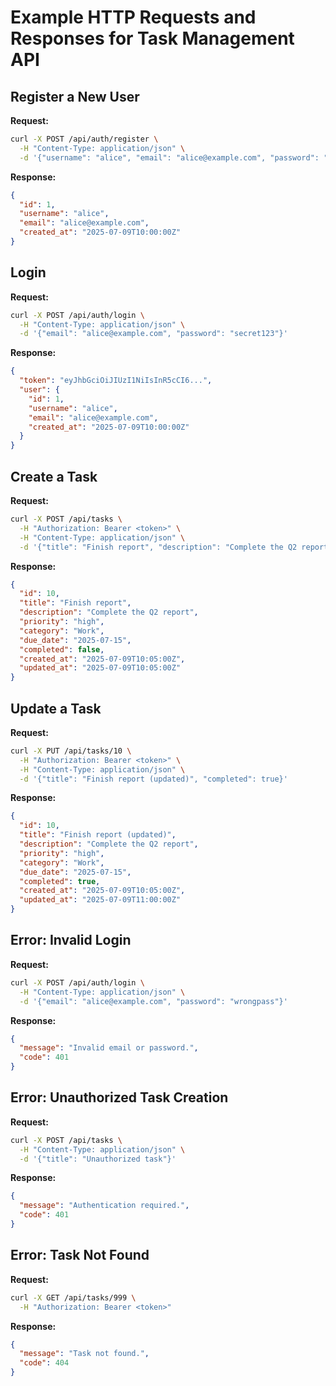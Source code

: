 # Example HTTP Requests and Responses for Task Management API

## Register a New User
**Request:**
```bash
curl -X POST /api/auth/register \
  -H "Content-Type: application/json" \
  -d '{"username": "alice", "email": "alice@example.com", "password": "secret123"}'
```
**Response:**
```json
{
  "id": 1,
  "username": "alice",
  "email": "alice@example.com",
  "created_at": "2025-07-09T10:00:00Z"
}
```

## Login
**Request:**
```bash
curl -X POST /api/auth/login \
  -H "Content-Type: application/json" \
  -d '{"email": "alice@example.com", "password": "secret123"}'
```
**Response:**
```json
{
  "token": "eyJhbGciOiJIUzI1NiIsInR5cCI6...",
  "user": {
    "id": 1,
    "username": "alice",
    "email": "alice@example.com",
    "created_at": "2025-07-09T10:00:00Z"
  }
}
```

## Create a Task
**Request:**
```bash
curl -X POST /api/tasks \
  -H "Authorization: Bearer <token>" \
  -H "Content-Type: application/json" \
  -d '{"title": "Finish report", "description": "Complete the Q2 report", "priority": "high", "category": "Work", "due_date": "2025-07-15"}'
```
**Response:**
```json
{
  "id": 10,
  "title": "Finish report",
  "description": "Complete the Q2 report",
  "priority": "high",
  "category": "Work",
  "due_date": "2025-07-15",
  "completed": false,
  "created_at": "2025-07-09T10:05:00Z",
  "updated_at": "2025-07-09T10:05:00Z"
}
```

## Update a Task
**Request:**
```bash
curl -X PUT /api/tasks/10 \
  -H "Authorization: Bearer <token>" \
  -H "Content-Type: application/json" \
  -d '{"title": "Finish report (updated)", "completed": true}'
```
**Response:**
```json
{
  "id": 10,
  "title": "Finish report (updated)",
  "description": "Complete the Q2 report",
  "priority": "high",
  "category": "Work",
  "due_date": "2025-07-15",
  "completed": true,
  "created_at": "2025-07-09T10:05:00Z",
  "updated_at": "2025-07-09T11:00:00Z"
}
```

## Error: Invalid Login
**Request:**
```bash
curl -X POST /api/auth/login \
  -H "Content-Type: application/json" \
  -d '{"email": "alice@example.com", "password": "wrongpass"}'
```
**Response:**
```json
{
  "message": "Invalid email or password.",
  "code": 401
}
```

## Error: Unauthorized Task Creation
**Request:**
```bash
curl -X POST /api/tasks \
  -H "Content-Type: application/json" \
  -d '{"title": "Unauthorized task"}'
```
**Response:**
```json
{
  "message": "Authentication required.",
  "code": 401
}
```

## Error: Task Not Found
**Request:**
```bash
curl -X GET /api/tasks/999 \
  -H "Authorization: Bearer <token>"
```
**Response:**
```json
{
  "message": "Task not found.",
  "code": 404
}
```
